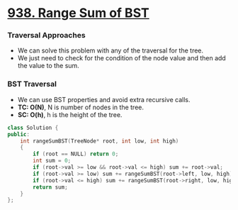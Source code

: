 # [938. Range Sum of BST](https://leetcode.com/problems/range-sum-of-bst/)

### Traversal Approaches

-   We can solve this problem with any of the traversal for the tree.
-   We just need to check for the condition of the node value and then add the value to the sum.

### BST Traversal

-   We can use BST properties and avoid extra recursive calls.
-   **TC: O(N)**, N is number of nodes in the tree.
-   **SC: O(h)**, h is the height of the tree.

```cpp
class Solution {
public:
    int rangeSumBST(TreeNode* root, int low, int high)
    {
        if (root == NULL) return 0;
        int sum = 0;
        if (root->val >= low && root->val <= high) sum += root->val;
        if (root->val >= low) sum += rangeSumBST(root->left, low, high);
        if (root->val <= high) sum += rangeSumBST(root->right, low, high);
        return sum;
    }
};
```
